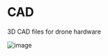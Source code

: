 # CAD
3D CAD files for drone hardware

![image](https://github.com/cal-poly-auto-drone-charging/CAD/assets/114958111/776a04e8-cded-4c85-91ba-cc31db465bcc)
